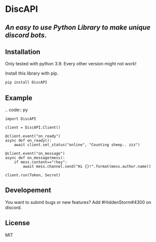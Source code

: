 # DiscAPI
## _An easy to use Python Library to make unique discord bots._

## Installation

Only tested with python 3.9. 
Every other version might not work!

Install this library with pip.

```sh
pip install DiscAPI
```

## Example

.. code:: py
    
    import DiscAPI
    
    client = DiscAPI.Client()
    
    @client.event("on_ready")
    async def on_ready():
        await client.set_status("online", "Counting sheep.. zzz")
        
    @client.event("on_message")
    async def on_message(mess):
        if mess.content=="!hey":
            await mess.channel.send("Hi {}!".format(mess.author.name))
            
    client.run(Token, Secret)

## Developement

You want to submit bugs or new features? Add #HiddenStorm#4300 on discord.

## License

MIT